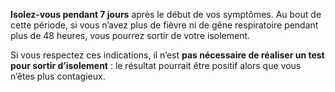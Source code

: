 **Isolez-vous pendant 7 jours** après le début de vos symptômes. Au bout de cette période, si vous n’avez plus de fièvre ni de gêne respiratoire pendant plus de 48 heures, vous pourrez sortir de votre isolement.

Si vous respectez ces indications, il n’est **pas nécessaire de réaliser un test pour sortir d’isolement** : le résultat pourrait être positif alors que vous n’êtes plus contagieux.
